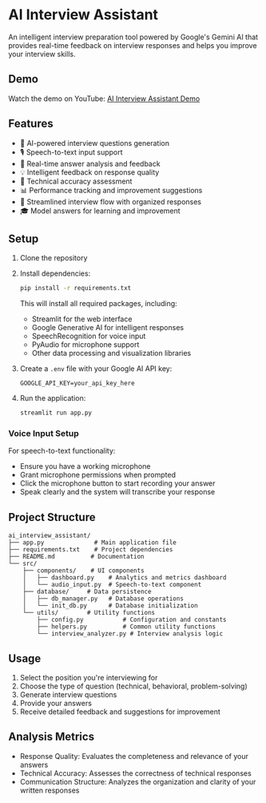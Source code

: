# AI Interview Assistant

An intelligent interview preparation tool powered by Google's Gemini AI that provides real-time feedback on interview responses and helps you improve your interview skills.

## Demo
Watch the demo on YouTube: [AI Interview Assistant Demo](https://youtu.be/2btoXXkE9K0)

## Features

- 🤖 AI-powered interview questions generation
- 🎙️ Speech-to-text input support
- 📝 Real-time answer analysis and feedback
- 💡 Intelligent feedback on response quality
- 🎯 Technical accuracy assessment
- 📊 Performance tracking and improvement suggestions
- 🔄 Streamlined interview flow with organized responses
- 🎓 Model answers for learning and improvement

## Setup

1. Clone the repository
2. Install dependencies:
   ```bash
   pip install -r requirements.txt
   ```
   This will install all required packages, including:
   - Streamlit for the web interface
   - Google Generative AI for intelligent responses
   - SpeechRecognition for voice input
   - PyAudio for microphone support
   - Other data processing and visualization libraries

3. Create a `.env` file with your Google AI API key:
   ```
   GOOGLE_API_KEY=your_api_key_here
   ```

4. Run the application:
   ```bash
   streamlit run app.py
   ```

### Voice Input Setup
For speech-to-text functionality:
- Ensure you have a working microphone
- Grant microphone permissions when prompted
- Click the microphone button to start recording your answer
- Speak clearly and the system will transcribe your response

## Project Structure

```
ai_interview_assistant/
├── app.py              # Main application file
├── requirements.txt    # Project dependencies
├── README.md          # Documentation
└── src/
    ├── components/    # UI components
    │   ├── dashboard.py    # Analytics and metrics dashboard
    │   └── audio_input.py  # Speech-to-text component
    ├── database/     # Data persistence
    │   ├── db_manager.py   # Database operations
    │   └── init_db.py      # Database initialization
    └── utils/        # Utility functions
        ├── config.py           # Configuration and constants
        ├── helpers.py          # Common utility functions
        └── interview_analyzer.py # Interview analysis logic
```

## Usage

1. Select the position you're interviewing for
2. Choose the type of question (technical, behavioral, problem-solving)
3. Generate interview questions
4. Provide your answers
5. Receive detailed feedback and suggestions for improvement

## Analysis Metrics

- Response Quality: Evaluates the completeness and relevance of your answers
- Technical Accuracy: Assesses the correctness of technical responses
- Communication Structure: Analyzes the organization and clarity of your written responses
